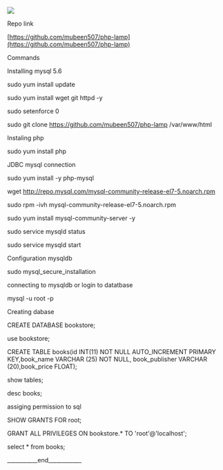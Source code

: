![](RackMultipart20230519-1-joxtyf_html_a00a6c1b8502d056.png)

Repo link

[https://github.com/mubeen507/php-lamp](https://github.com/mubeen507/php-lamp)

Commands

Installing mysql 5.6

sudo yum install update

sudo yum install wget git httpd -y

sudo setenforce 0

sudo git clone https://github.com/mubeen507/php-lamp /var/www/html

Instaling php

sudo yum install php

JDBC mysql connection

sudo yum install -y php-mysql

wget http://repo.mysql.com/mysql-community-release-el7-5.noarch.rpm

sudo rpm -ivh mysql-community-release-el7-5.noarch.rpm

sudo yum install mysql-community-server -y

sudo service mysqld status

sudo service mysqld start

Configuration mysqldb

sudo mysql\_secure\_installation

connecting to mysqldb or login to datatbase

mysql -u root -p

Creating dabase

CREATE DATABASE bookstore;

use bookstore;

CREATE TABLE books(id INT(11) NOT NULL AUTO\_INCREMENT PRIMARY KEY,book\_name VARCHAR (25) NOT NULL, book\_publisher VARCHAR (20),book\_price FLOAT);

show tables;

desc books;

assiging permission to sql

SHOW GRANTS FOR root;

GRANT ALL PRIVILEGES ON bookstore.\* TO 'root'@'localhost';

select \* from books;

\_\_\_\_\_\_\_\_\_\_\_end\_\_\_\_\_\_\_\_\_\_\_\_
